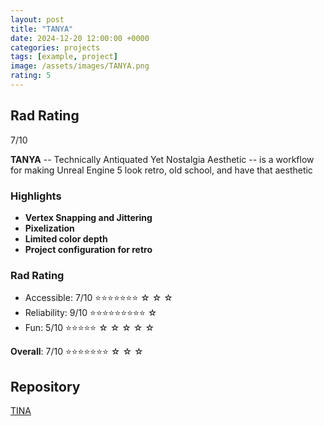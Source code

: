 ```yaml
---
layout: post
title: "TANYA"
date: 2024-12-20 12:00:00 +0000
categories: projects
tags: [example, project]
image: /assets/images/TANYA.png
rating: 5
---
```


## Rad Rating
7/10

**TANYA** -- Technically Antiquated Yet Nostalgia Aesthetic -- is a workflow for making Unreal Engine 5 look retro, old school, and have that aesthetic


### Highlights
- **Vertex Snapping and Jittering** 
- **Pixelization** 
- **Limited color depth** 
- **Project configuration for retro**

### Rad Rating

* Accessible:   7/10 ⭐⭐⭐⭐⭐⭐⭐ ☆ ☆ ☆ 
* Reliability:  9/10 ⭐⭐⭐⭐⭐⭐⭐⭐⭐ ☆
* Fun:          5/10 ⭐⭐⭐⭐⭐ ☆ ☆ ☆ ☆ ☆

**Overall**: 7/10 ⭐⭐⭐⭐⭐⭐⭐ ☆ ☆ ☆

## Repository
[TINA](https://github.com/radlab570/TANYA)
